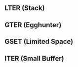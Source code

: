 <!-- TITLE: Vulnserver -->
<!-- SUBTITLE: A quick summary of Vulnserver -->


## LTER (Stack)

## GTER (Egghunter)

## GSET (Limited Space)

## ITER (Small Buffer)